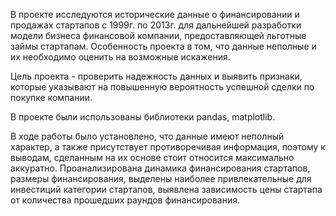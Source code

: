 В проекте исследуются исторические данные о финансировании и продажах стартапов с 1999г. по 2013г. для дальнейшей разработки модели бизнеса финансовой компании, предоставляющей льготные займы стартапам. Особенность проекта в том, что данные неполные и их необходимо оценить на возможные искажения.

Цель проекта - проверить надежность данных и выявить признаки, которые указывают на повышенную вероятность успешной сделки по покупке компании.

В проекте были использованы библиотеки pandas, matplotlib.

В ходе работы было установлено, что данные имеют неполный характер, а также присутствует противоречивая информация, поэтому к выводам, сделанным на их основе стоит относится максимально аккуратно. Проанализирована динамика финансирования стартапов, размеры финансирования, выделены наиболее привлекательные для инвестиций категории стартапов, выявлена зависимость цены стартапа от количества прошедших раундов финансирования.